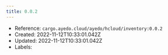 ```yaml
---
title: 0.0.2
---
```



- Reference: `cargo.ayedo.cloud/ayedo/hcloud/inventory:0.0.2`
- Created: 2022-11-12T10:33:01.042Z
- Updated: 2022-11-12T10:33:01.042Z
- Labels:


